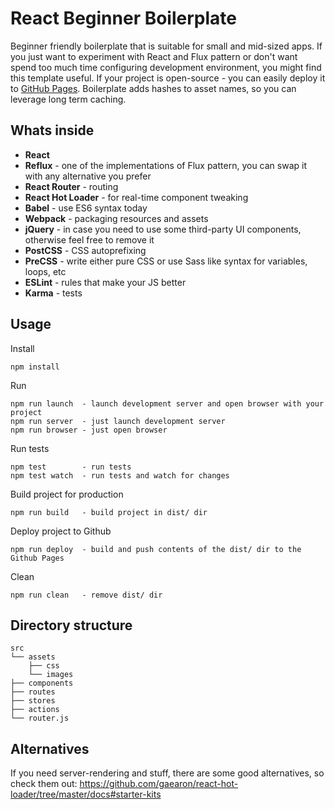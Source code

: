 # React Beginner Boilerplate
Beginner friendly boilerplate that is suitable for small and mid-sized apps. If you just want to experiment with React and Flux pattern or don't want spend too much time configuring development environment, you might find this template useful. If your project is open-source - you can easily deploy it to [GitHub Pages](http://danii1.github.io/react-beginner-boilerplate/). Boilerplate adds hashes to asset names, so you can leverage long term caching.

## Whats inside
- **React**
- **Reflux** - one of the implementations of Flux pattern, you can swap it with any alternative you prefer
- **React Router** - routing
- **React Hot Loader** - for real-time component tweaking
- **Babel** - use ES6 syntax today
- **Webpack** - packaging resources and assets
- **jQuery** - in case you need to use some third-party UI components, otherwise feel free to remove it
- **PostCSS** - CSS autoprefixing
- **PreCSS** - write either pure CSS or use Sass like syntax for variables, loops, etc
- **ESLint** - rules that make your JS better
- **Karma** - tests

## Usage
Install
```
npm install
```

Run
```
npm run launch  - launch development server and open browser with your project
npm run server  - just launch development server
npm run browser - just open browser
```

Run tests
```
npm test        - run tests
npm test watch  - run tests and watch for changes
```

Build project for production
```
npm run build   - build project in dist/ dir
```

Deploy project to Github
```
npm run deploy  - build and push contents of the dist/ dir to the Github Pages
```

Clean
```
npm run clean   - remove dist/ dir
```

## Directory structure
```
src
└── assets
    ├── css
    └── images
├── components
├── routes
├── stores
├── actions
└── router.js
```

## Alternatives
If you need server-rendering and stuff, there are some good alternatives, so check them out:  https://github.com/gaearon/react-hot-loader/tree/master/docs#starter-kits
